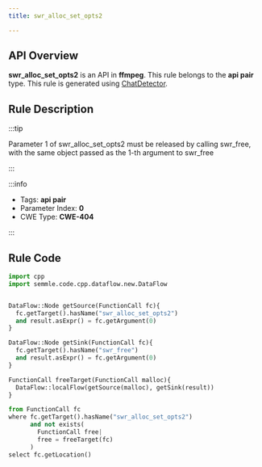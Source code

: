 ```yaml
---
title: swr_alloc_set_opts2

---
```



## API Overview
**swr_alloc_set_opts2** is an API in **ffmpeg**. This rule belongs to the **api pair** type. This rule is generated using [ChatDetector](../../tools/ChatDetector).
## Rule Description

:::tip

Parameter 1 of swr_alloc_set_opts2 must be released by calling swr_free, with the same object passed as the 1-th argument to swr_free

:::

:::info

- Tags: **api pair**
- Parameter Index: **0**
- CWE Type: **CWE-404**

:::

## Rule Code
```python
import cpp
import semmle.code.cpp.dataflow.new.DataFlow


DataFlow::Node getSource(FunctionCall fc){
  fc.getTarget().hasName("swr_alloc_set_opts2")
  and result.asExpr() = fc.getArgument(0)
}

DataFlow::Node getSink(FunctionCall fc){
  fc.getTarget().hasName("swr_free")
  and result.asExpr() = fc.getArgument(0)
}

FunctionCall freeTarget(FunctionCall malloc){
  DataFlow::localFlow(getSource(malloc), getSink(result))
}

from FunctionCall fc
where fc.getTarget().hasName("swr_alloc_set_opts2")
      and not exists(
        FunctionCall free| 
        free = freeTarget(fc)
      )
select fc.getLocation()
```